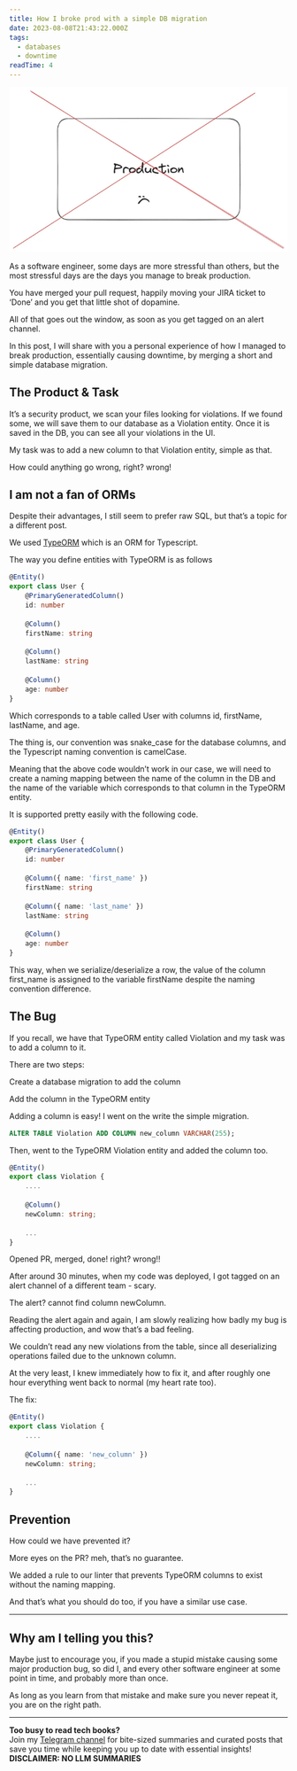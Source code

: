 ```yaml
---
title: How I broke prod with a simple DB migration
date: 2023-08-08T21:43:22.000Z
tags:
  - databases
  - downtime
readTime: 4
---
```


![](../break-prod-with-simple-db-migration/prod-down.webp)

As a software engineer, some days are more stressful than others, but the most stressful days are the days you manage to break production.

You have merged your pull request, happily moving your JIRA ticket to ‘Done’ and you get that little shot of dopamine.

All of that goes out the window, as soon as you get tagged on an alert channel.

In this post, I will share with you a personal experience of how I managed to break production, essentially causing downtime, by merging a short and simple database migration.

## The Product & Task

It’s a security product, we scan your files looking for violations.
If we found some, we will save them to our database as a Violation entity.
Once it is saved in the DB, you can see all your violations in the UI.

My task was to add a new column to that Violation entity, simple as that.

How could anything go wrong, right? wrong!

## I am not a fan of ORMs

Despite their advantages, I still seem to prefer raw SQL, but that’s a topic for a different post.

We used [TypeORM](https://typeorm.io/) which is an ORM for Typescript.

The way you define entities with TypeORM is as follows

```typescript
@Entity()
export class User {
    @PrimaryGeneratedColumn()
    id: number

    @Column()
    firstName: string

    @Column()
    lastName: string

    @Column()
    age: number
}
```

Which corresponds to a table called User with columns id, firstName, lastName, and age.

The thing is, our convention was snake_case for the database columns, and the Typescript naming convention is camelCase.

Meaning that the above code wouldn’t work in our case, we will need to create a naming mapping between the name of the column in the DB and the name of the variable which corresponds to that column in the TypeORM entity.

It is supported pretty easily with the following code.

```typescript
@Entity()
export class User {
    @PrimaryGeneratedColumn()
    id: number

    @Column({ name: 'first_name' })
    firstName: string

    @Column({ name: 'last_name' })
    lastName: string

    @Column()
    age: number
}
```

This way, when we serialize/deserialize a row, the value of the column first_name is assigned to the variable firstName despite the naming convention difference.

## The Bug

If you recall, we have that TypeORM entity called Violation and my task was to add a column to it.

There are two steps:

Create a database migration to add the column

Add the column in the TypeORM entity

Adding a column is easy! I went on the write the simple migration.

```sql
ALTER TABLE Violation ADD COLUMN new_column VARCHAR(255);
```

Then, went to the TypeORM Violation entity and added the column too.

```typescript
@Entity()
export class Violation {
    ....

    @Column()
    newColumn: string;

    ...
}
```

Opened PR, merged, done! right? wrong!!

After around 30 minutes, when my code was deployed, I got tagged on an alert channel of a different team - scary.

The alert? cannot find column newColumn.

Reading the alert again and again, I am slowly realizing how badly my bug is affecting production, and wow that’s a bad feeling.

We couldn’t read any new violations from the table, since all deserializing operations failed due to the unknown column.

At the very least, I knew immediately how to fix it, and after roughly one hour everything went back to normal (my heart rate too).

The fix:

```typescript
@Entity()
export class Violation {
    ....

    @Column({ name: 'new_column' })
    newColumn: string;

    ...
}
```

## Prevention

How could we have prevented it?

More eyes on the PR? meh, that’s no guarantee.

We added a rule to our linter that prevents TypeORM columns to exist without the naming mapping.

And that’s what you should do too, if you have a similar use case.

---

## Why am I telling you this?

Maybe just to encourage you, if you made a stupid mistake causing some major production bug, so did I, and every other software engineer at some point in time, and probably more than once.

As long as you learn from that mistake and make sure you never repeat it, you are on the right path.



<!-- PROMO BLOCK -->
---

**Too busy to read tech books?**  
Join my [Telegram channel](https://t.me/booksbytes) for bite-sized summaries and curated posts that save you time while keeping you up to date with essential insights!  
**DISCLAIMER: NO LLM SUMMARIES**
<!-- END PROMO BLOCK -->


